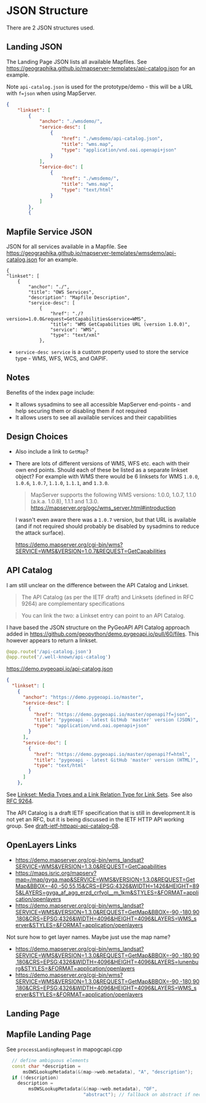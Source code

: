 # JSON Structure

There are 2 JSON structures used.

## Landing JSON

The Landing Page JSON lists all available Mapfiles. See https://geographika.github.io/mapserver-templates/api-catalog.json for an example.

Note `api-catalog.json` is used for the prototype/demo - this will be a URL with `f=json` when using MapServer.

```json
{
    "linkset": [
        {
            "anchor": "./wmsdemo/",
            "service-desc": [
                {
                    "href": "./wmsdemo/api-catalog.json",
                    "title": "wms.map",
                    "type": "application/vnd.oai.openapi+json"
                }
            ],
            "service-doc": [
                {
                    "href": "./wmsdemo/",
                    "title": "wms.map",
                    "type": "text/html"
                }
            ]
        },
        {
```
## Mapfile Service JSON

JSON for all services available in a Mapfile. See https://geographika.github.io/mapserver-templates/wmsdemo/api-catalog.json for an example.

```
{
"linkset": [
    {
        "anchor": "./",
        "title": "OWS Services",
        "description": "Mapfile Description",
        "service-desc": [
            {
                "href": "./?version=1.0.0&request=GetCapabilities&service=WMS",
                "title": "WMS GetCapabilities URL (version 1.0.0)",
                "service": "WMS",
                "type": "text/xml"
            },
```

- `service-desc service` is a custom property used to store the service type - WMS, WFS, WCS, and OAPIF.


## Notes

Benefits of the index page include:

- It allows sysadmins to see all accessible MapServer end-points - and help securing them or disabling them if not required
- It allows users to see all available services and their capabilities

## Design Choices

- Also include a link to `GetMap`?
- There are lots of different versions of WMS, WFS etc. each with their own end points. Should
  each of these be listed as a separate linkset object? For example with WMS there would be 6 linksets for WMS `1.0.0`, `1.0.6`, `1.0.7`, `1.1.0`, `1.1.1`, and `1.3.0`. 

  > MapServer supports the following WMS versions: 1.0.0, 1.0.7, 1.1.0 (a.k.a. 1.0.8), 1.1.1 and 1.3.0.
  https://mapserver.org/ogc/wms_server.html#introduction

  I wasn't even aware there was a `1.0.7` version, but that URL is available (and if not required should probably be disabled by sysadmins to reduce the attack surface).
  
  https://demo.mapserver.org/cgi-bin/wms?SERVICE=WMS&VERSION=1.0.7&REQUEST=GetCapabilities

## API Catalog

I am still unclear on the difference between the API Catalog and Linkset. 

> The API Catalog (as per the IETF draft) and Linksets (defined in RFC 9264) are complementary specifications

> You can link the two: a Linkset entry can point to an API Catalog.

I have based the JSON structure on the
PyGeoAPI API Catalog approach added in https://github.com/geopython/demo.pygeoapi.io/pull/60/files. This however appears to return a linkset.

```python
@app.route('/api-catalog.json')
@app.route('/.well-known/api-catalog')
```

https://demo.pygeoapi.io/api-catalog.json

```json
{
  "linkset": [
    {
      "anchor": "https://demo.pygeoapi.io/master",
      "service-desc": [
        {
          "href": "https://demo.pygeoapi.io/master/openapi?f=json",
          "title": "pygeoapi - latest GitHub 'master' version (JSON)",
          "type": "application/vnd.oai.openapi+json"
        }
      ],
      "service-doc": [
        {
          "href": "https://demo.pygeoapi.io/master/openapi?f=html",
          "title": "pygeoapi - latest GitHub 'master' version (HTML)",
          "type": "text/html"
        }
      ]
    },
```

See [Linkset: Media Types and a Link Relation Type for Link Sets](https://www.rfc-editor.org/rfc/rfc9264.html).
See also [RFC 9264](https://datatracker.ietf.org/doc/rfc9264/). 

The API Catalog is a draft IETF specification that is still in development.It is not yet an RFC, but it is being discussed in the IETF HTTP API working group.
See [draft-ietf-httpapi-api-catalog-08](https://datatracker.ietf.org/doc/draft-ietf-httpapi-api-catalog/08/). 

## OpenLayers Links

- https://demo.mapserver.org/cgi-bin/wms_landsat?SERVICE=WMS&VERSION=1.3.0&REQUEST=GetCapabilities
- https://maps.isric.org/mapserv?map=/map/gyga.map&SERVICE=WMS&VERSION=1.3.0&REQUEST=GetMap&BBOX=-40,-50,55,15&CRS=EPSG:4326&WIDTH=1426&HEIGHT=895&LAYERS=gyga_af_agg_erzd_crfvol__m_1km&STYLES=&FORMAT=application/openlayers
- https://demo.mapserver.org/cgi-bin/wms_landsat?SERVICE=WMS&VERSION=1.3.0&REQUEST=GetMap&BBOX=-90,-180,90,180&CRS=EPSG:4326&WIDTH=4096&HEIGHT=4096&LAYERS=WMS_server&STYLES=&FORMAT=application/openlayers

Not sure how to get layer names. Maybe just use the map name?

- https://demo.mapserver.org/cgi-bin/wms_landsat?SERVICE=WMS&VERSION=1.3.0&REQUEST=GetMap&BBOX=-90,-180,90,180&CRS=EPSG:4326&WIDTH=4096&HEIGHT=4096&LAYERS=lunenburg&STYLES=&FORMAT=application/openlayers
- https://demo.mapserver.org/cgi-bin/wms?SERVICE=WMS&VERSION=1.3.0&REQUEST=GetMap&BBOX=-90,-180,90,180&CRS=EPSG:4326&WIDTH=4096&HEIGHT=4096&LAYERS=WMS_server&STYLES=&FORMAT=application/openlayers


## Landing Page


## Mapfile Landing Page

See `processLandingRequest` in mapogcapi.cpp

```cpp
  // define ambiguous elements
  const char *description =
      msOWSLookupMetadata(&(map->web.metadata), "A", "description");
  if (!description)
    description =
        msOWSLookupMetadata(&(map->web.metadata), "OF",
                            "abstract"); // fallback on abstract if necessary
```